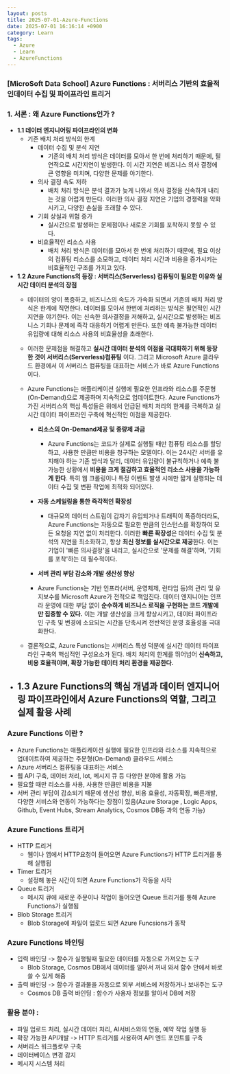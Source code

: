```yaml
---
layout: posts
title: 2025-07-01-Azure-Functions
date: 2025-07-01 16:16:14 +0900
category: Learn
tags:
  - Azure
  - Learn
  - AzureFunctions
---
```

 ### [MicroSoft Data School] Azure Functions : 서버리스 기반의 효율적인데이터 수집 및 파이프라인 트리거

### 1. 서론 : 왜 Azure Functions인가 ?

- **1.1 데이터 엔지니어링 파이프라인의 변화**
	- 기존 배치 처리 방식의 한계 
		- 데이터 수집 및 분석 지연
			- 기존의 배치 처리 방식은 데이터를 모아서 한 번에 처리하기 때문에, 필연적으로 시간지연이 발생한다. 이 시간 지연은 비즈니스 의사 결정에 큰 영향을 미치며, 다양한 문제를 야기한다. 
		- 의사 결정 속도 저하
			- 배치 처리 방식은 분석 결과가 늦게 나와서 의사 결정을 신속하게 내리는 것을 어렵게 만든다. 이러한 의사 결정 지연은 기업의 경쟁력을 약화시키고, 다양한 손실을 초래할 수 있다. 
		- 기회 상실과 위험 증가
			- 실시간으로 발생하는 문제점이나 새로운 기회를 포착하지 못할 수 있다.
		- 비효율적인 리소스 사용
			- 배치 처리 방식은 데이터를 모아서 한 번에 처리하기 때문에, 필요 이상의 컴퓨팅 리소스를 소모하고, 데이터 처리 시간과 비용을 증가시키는 비효율적인 구조를 가지고 있다. 
- **1.2 Azure Functions의 등장 : 서버리스(Serverless) 컴퓨팅이 필요한 이유와 실시간 데이터 분석의 장점**
	- 데이터의 양이 폭증하고, 비즈니스의 속도가 가속화 되면서 기존의 배치 처리 방식은 한계에 직면한다. 데이터를 모아서 한번에 처리하는 방식은 필연적인 시간 지연을 야기한다. 이는 신속한 의사결정을 저해하고, 실시간으로 발생하는 비즈니스 기회나 문제에 즉각 대응하기 어렵게 만든다. 또한 예측 불가능한 데이터 유입량에 대해 리소스 사용의 비효율성을 초래한다.

	- 이러한 문제점을 해결하고 **실시간 데이터 분석의 이점을 극대화하기 위해 등장한 것이 서버리스(Serverless)컴퓨팅** 이다. 그리고 Microsoft Azure 클라우드 환경에서 이 서버리스 컴퓨팅을 대표하는 서비스가 바로 Azure Functions이다.

	- Azure Functions는 애플리케이션 실행에 필요한 인프라와 리소스를 주문형(On-Demand)으로 제공하며 지속적으로 업데이트한다. Azure Functions가 가진 서버리스의 핵심 특성들은 위에서 언급된 배치 처리의 한계를 극복하고 실시간 데이터 파이프라인 구축에 혁신적인 이점을 제공한다.
		- **리소스의 On-Demand제공 및 종량제 과금**
			- Azure Functions는 코드가 실제로 실행될 때만 컴퓨팅 리소스를 할당하고, 사용한 만큼만 비용을 청구하는 모델이다. 이는 24시간 서버를 유지해야 하는 기존 방식과 달리, 데이터 유입량이 불규칙하거나 예측 불가능한 상황에서 **비용을 크게 절감하고 효율적인 리소스 사용을 가능하게 한다**. 특히 웹 크롤링이나 특정 이벤트 발생 시에만 짧게 실행되는 데이터 수집 및 변환 작업에 최적화 되어있다.

		- **자동 스케일링을 통한 즉각적인 확장성** 
			- 대규모의 데이터 스트림이 갑자기 유입되거나 트래픽이 폭증하더라도, Azure Functions는 자동으로 필요한 만큼의 인스턴스를 확장하여 모든 요청을 지연 없이 처리한다. 이러한 **빠른 확장성**은 데이터 수집 및 분석의 지연을 최소화하고, 항상 **최신 정보를 실시간으로 제공**한다. 이는 기업이 '빠른 의사결정'을 내리고, 실시간으로 '문제를 해결'하며, '기회를 포착'하는 데 필수적이다.
		
		- **서버 관리 부담 감소와 개발 생산성 향상**
		- Azure Functions는 기반 인프라(서버, 운영체제, 런타임 등)의 관리 및 유지보수를 Microsoft Azure가 전적으로 책임진다. 데이터 엔지니어는 인프라 운영에 대한 부담 없이 **순수하게 비즈니스 로직을 구현하는 코드 개발에만 집중할 수 있다.** 이는 개발 생산성을 크게 향상시키고, 데이터 파이프라인 구축 및 변경에 소요되는 시간을 단축시켜 전반적인 운영 효율성을 극대화한다.

	- 결론적으로, Azure Functions는 서버리스 특성 덕분에 실시간 데이터 파이프라인 구축의 핵심적인 구성요소가 된다. 배치 처리의 한계를 뛰어넘어 **신속하고, 비용 효율적이며, 확장 가능한 데이터 처리 환경을 제공한다.**
- **1.3 Azure Functions의 핵심 개념과 데이터 엔지니어링 파이프라인에서 Azure Functions의 역할, 그리고 실제 활용 사례**
	- 
	

### Azure Functions 이란 ?
-  Azure Functions는 애플리케이션 실행에 필요한 인프라와 리소스를 지속적으로 업데이트하여 제공하는 주문형(On-Demand) 클라우드 서비스
-  Azure 서버리스 컴퓨팅을 대표하는 서비스
-  웹 API 구축, 데이터 처리, Iot, 메시지 큐 등 다양한 분야에 활용 가능
-  필요할 때만 리소스를 사용, 사용한 만큼만 비용을 지불
-  서버 관리 부담이 감소되기 때문에 생산성 향상, 비용 효율성, 자동확장, 빠른개발, 다양한 서비스와 연동이 가능하다는 장점이 있음(Azure Storage , Logic Apps, Github, Event Hubs, Stream Analytics, Cosmos DB등 과의 연동 가능) 


### Azure Functions 트리거
- HTTP 트리거
	- 웹이나 앱에서 HTTP요청이 들어오면 Azure Functions가 HTTP 트리거를 통해 실행됨
- Timer 트리거
	-  설정해 놓은 시간이 되면 Azure Functions가 작동을 시작
- Queue 트리거
	- 메시지 큐에 새로운 주문이나 작업이 들어오면 Queue 트리거를 통해 Azure Functions가 실행됨 
- Blob Storage 트리거
	-  Blob Storage에 파일이 업로드 되면 Azure Funcsions가 동작

### Azure Functions 바인딩
- 입력 바인딩 -> 함수가 실행될때 필요한 데이터를 자동으로 가져오는 도구
	- Blob Storage, Cosmos DB에서 데이터를 알아서 꺼내 와서 함수 안에서 바로 쓸 수 있게 해줌
- 출력 바인딩 -> 함수가 결과물을 자동으로 외부 서비스에 저장하거나 보내주는 도구
	- Cosmos DB 출력 바인딩 : 함수가 사용자 정보를 알아서 DB에 저장

### 활용 분야 :
- 파일 업로드 처리, 실시간 데이터 처리, AI서비스와의 연동, 예약 작업 실행 등
- 확장 가능한 API개발 -> HTTP 트리거를 사용하여 API 엔드 포인트를 구축
- 서버리스 워크플로우 구축
- 데이터베이스 변경 감지
- 메시지 시스템 처리